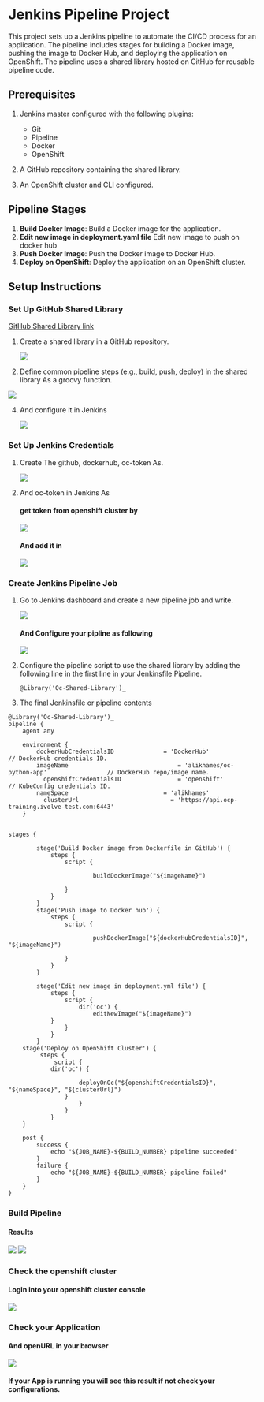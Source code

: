 # Jenkins Pipeline Project

This project sets up a Jenkins pipeline to automate the CI/CD process for an application. The pipeline includes stages for  building a Docker image, pushing the image to Docker Hub, and deploying the application on OpenShift. The pipeline  uses a shared library hosted on GitHub for reusable pipeline code.

## Prerequisites

1. Jenkins master configured with the following plugins:
   - Git
   - Pipeline
   - Docker
   - OpenShift

2. A GitHub repository containing the shared library. 
3. An OpenShift cluster and CLI configured.

## Pipeline Stages

1. **Build Docker Image**: Build a Docker image for the application.
2. **Edit new image in deployment.yaml file** Edit new image to push on docker hub
3. **Push Docker Image**: Push the Docker image to Docker Hub.
4. **Deploy on OpenShift**: Deploy the application on an OpenShift cluster.

## Setup Instructions


### Set Up GitHub Shared Library

[GitHub Shared Library link](https://github.com/AliKhamed/shared_library.git)

1. Create a shared library in a GitHub repository.
   
   ![](https://github.com/AliKhamed/ivolve_jenkins_lab/blob/master/screenshots/shared2.png)
   
2. Define common pipeline steps (e.g., build, push, deploy) in the shared library As a groovy function.
   
  ![](https://github.com/AliKhamed/ivolve_jenkins_lab/blob/master/screenshots/shared3.png)

   
4. And configure it in Jenkins
   
   ![](https://github.com/AliKhamed/ivolve_jenkins_lab/blob/master/screenshots/shared1.png)

### Set Up Jenkins Credentials 

1. Create The github, dockerhub, oc-token As.
   
   ![](https://github.com/AliKhamed/ivolve_jenkins_lab/blob/master/screenshots/cred1.png)
   
   
3. And oc-token in Jenkins As
   #### get token from openshift cluster by
   
   ![](https://github.com/AliKhamed/ivolve_jenkins_lab/blob/master/screenshots/gettoken.png)
   
   #### And add it in
   
   ![](https://github.com/AliKhamed/ivolve_jenkins_lab/blob/master/screenshots/cred2.png)

### Create Jenkins Pipeline Job

1. Go to Jenkins dashboard and create a new pipeline job and write.
   
   ![](https://github.com/AliKhamed/ivolve_jenkins_lab/blob/master/screenshots/create_pip.png)
   
   #### And Configure your pipline as following
   
   ![](https://github.com/AliKhamed/ivolve_jenkins_lab/blob/master/screenshots/pipconfig1.png)
   
   

   
3. Configure the pipeline script to use the shared library by adding the following line in the first line in your Jenkinsfile Pipeline.
   
   ```
   @Library('Oc-Shared-Library')_
   
   ```

4. The final Jenkinsfile or pipeline contents
   
```
@Library('Oc-Shared-Library')_
pipeline {
    agent any
    
    environment {
        dockerHubCredentialsID	            = 'DockerHub'  		    			      // DockerHub credentials ID.
        imageName   		                    = 'alikhames/oc-python-app'     			// DockerHub repo/image name.
	      openshiftCredentialsID	            = 'openshift'	    				// KubeConfig credentials ID.   
        nameSpace                           = 'alikhames'
	      clusterUrl                          = 'https://api.ocp-training.ivolve-test.com:6443'    
    }
    
          
stages {       
       
        stage('Build Docker image from Dockerfile in GitHub') {
            steps {
                script {
                 	
                 		buildDockerImage("${imageName}")
                      
                }
            }
        }
        stage('Push image to Docker hub') {
            steps {
                script {
                 	
                 		pushDockerImage("${dockerHubCredentialsID}", "${imageName}")
                      
                }
            }
        }

        stage('Edit new image in deployment.yml file') {
            steps {
                script { 
                	dir('oc') {
				        editNewImage("${imageName}")
			}
                }
            }
        }
	stage('Deploy on OpenShift Cluster') {
	     steps {
	         script { 
			dir('oc') {
	                        
					deployOnOc("${openshiftCredentialsID}", "${nameSpace}", "${clusterUrl}")
				}
	                }
	            }
	        }
    }

    post {
        success {
            echo "${JOB_NAME}-${BUILD_NUMBER} pipeline succeeded"
        }
        failure {
            echo "${JOB_NAME}-${BUILD_NUMBER} pipeline failed"
        }
    }
}   

```

### Build Pipeline
#### Results 
   ![](https://github.com/AliKhamed/Jenkins_Lab/blob/main/screenshots/pipe1.png)
   ![](https://github.com/AliKhamed/Jenkins_Lab/blob/main/screenshots/pipe2.png)

### Check the openshift cluster 
#### Login into your openshift cluster console
   ![](https://github.com/AliKhamed/Jenkins_Lab/blob/main/screenshots/run1.png)

### Check your Application 


#### And openURL in your browser

![](https://github.com/AliKhamed/Jenkins_Lab/blob/main/screenshots/run2.png)

#### If your App is running you will see this result if not check your configurations.

